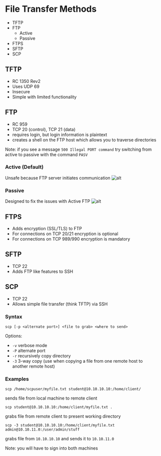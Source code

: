 # File Transfer Methods

- TFTP
- FTP
  - Active
  - Passive
- FTPS
- SFTP
- SCP

## TFTP
- RC 1350 Rev2
- Uses UDP 69
- Insecure
- Simple with limited functionality

## FTP
- RC 959
- TCP 20 (control), TCP 21 (data)
- requires login, but login information is plaintext
- creates a shell on the FTP host which allows you to traverse directories

Note: if you see a message `500 Illegal PORT command` try switching from active to passive with the command `PASV`

### Active (Default)
Unsafe because FTP server initiates communication
![alt](https://git.cybbh.space/net/public/raw/master/modules/networking/slides-v4/images/ftp_active.png)


### Passive
Designed to fix the issues with Active FTP
![alt](https://git.cybbh.space/net/public/raw/master/modules/networking/slides-v4/images/ftp_passive.png)

## FTPS
- Adds encryption (SSL/TLS) to FTP
- For connections on TCP 20/21 encryption is optional
- For connections on TCP 989/990 encryption is mandatory

## SFTP
- TCP 22
- Adds FTP like features to SSH

## SCP
- TCP 22
- Allows simple file transfer (think TFTP) via SSH

### Syntax

```
scp [-p <alternate port>] <file to grab> <where to send>
```

Options:
- `-v` verbose mode
- `-P` alternate port
- `-r` recursively copy directory
- `-3` 3-way copy (use when copying a file from one remote host to another remote host)

### Examples
```
scp /home/scpuser/myfile.txt student@10.10.10.10:/home/client/
```
 sends file from local machine to remote client

```
scp student@10.10.10.10:/home/client/myfile.txt .
```
grabs file from remote client to present working directory

```
scp -3 student@10.10.10.10:/home/client/myfile.txt admin@10.10.11.0:/user/admin/stuff
```
grabs file from `10.10.10.10` and sends it to `10.10.11.0`

Note: you will have to sign into both machines
